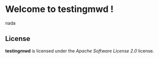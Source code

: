 # Welcome to testingmwd !


nada



## License

**testingmwd** is licensed under the *Apache Software License 2.0* license.

